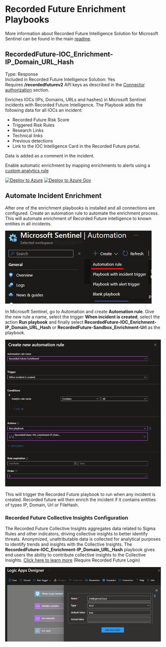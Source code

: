 # Recorded Future Enrichment Playbooks

More information about Recorded Future Intelligence Solution for Microsoft Sentinel can be found in the main [readme](../readme.md).

## RecordedFuture-IOC_Enrichment-IP_Domain_URL_Hash
Type: Response\
Included in Recorded Future Intelligence Solution: Yes\
Requires **/recordedfuturev2** API keys as described in the [Connector authorization](../readme.md#connectors-authorization) section. 

Enriches IOCs (IPs, Domains, URLs and hashes) in Microsoft Sentinel incidents with Recorded Future Intelligence. The Playbook adds the following data for all IOCs an incident: 

* Recorded Future Risk Score
* Triggered Risk Rules 
* Research Links 
* Technical links 
* Previous detections 
* Link to the IOC Intelligence Card in the Recorded Future portal.  
  
Data is added as a comment in the incident.

Enable automatic enrichment by mapping enrichments to alerts using a [custom analytics rule](https://learn.microsoft.com/en-us/azure/sentinel/detect-threats-custom#alert-enrichment)


[![Deploy to Azure](https://aka.ms/deploytoazurebutton)](https://portal.azure.com/#create/Microsoft.Template/uri/https%3A%2F%2Fraw.githubusercontent.com%2FAzure%2FAzure-Sentinel%2Fmaster%2FSolutions%2FRecorded%2520Future%2FPlaybooks%2FEnrichment%2FRecordedFuture-IOC_Enrichment-IP_Domain_URL_Hash%2Fazuredeploy.json)
[![Deploy to Azure Gov](https://aka.ms/deploytoazuregovbutton)](https://portal.azure.us/#create/Microsoft.Template/uri/https%3A%2F%2Fraw.githubusercontent.com%2FAzure%2FAzure-Sentinel%2Fmaster%2FSolutions%2FRecorded%2520Future%2FPlaybooks%2FEnrichment%2FRecordedFuture-IOC_Enrichment-IP_Domain_URL_Hash%2Fazuredeploy.json)


## Automate Incident Enrichment
After one of the enrichment playbooks is installed and all connections are configured. Create an automation rule to automate the enrichment process. This will automate  enrichment of Recorded Future intelligence to known entities in all incidents. 

![](./RecordedFuture-IOC_Enrichment-IP_Domain_URL_Hash/images/CreateAutomationRuleMenu.png)<br/>

In Microsoft Sentinel, go to Automation and create **Automation rule**. Give the new rule a name, select the trigger **When incident is created**, select the action **Run playbook** and finally select **RecordedFuture-IOC_Enrichment-IP_Domain_URL_Hash** or **RecordedFuture-Sandbox_Enrichment-Url** as the playbook. 

![](./RecordedFuture-IOC_Enrichment-IP_Domain_URL_Hash/images/CreateAutomationRule.png)<br/>

This will trigger the Recorded Future playbook to run when any incident is created. Recorded future will then enrich the incident if it contains entities of types IP, Domain, Url or FileHash. 

### Recorded Future Collective Insights Configuration
The Recorded Future Collective Insights aggregates data related to Sigma Rules and other indicators, driving collective insights to better identify threats. Anonymized, unattributable data is collected for analytical purposes to identify trends and insights with the Collective Insights. The **RecordedFuture-IOC_Enrichment-IP_Domain_URL_Hash** playbook gives end users the ability to contribute collective insights to the Collective Insights.
[Click here to learn more](https://support.recordedfuture.com/hc/en-us/articles/19308547864339) (Require Recorded Future Login)

![](./RecordedFuture-IOC_Enrichment-IP_Domain_URL_Hash/images/IntelligenceCloudParameter.png)

